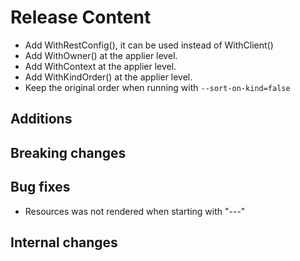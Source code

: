 [comment]: # ( Copyright Red Hat )
# Release Content
- Add WithRestConfig(), it can be used instead of WithClient()
- Add WithOwner() at the applier level.
- Add WithContext at the applier level.
- Add WithKindOrder() at the applier level.
- Keep the original order when running with `--sort-on-kind=false`

## Additions

## Breaking changes

## Bug fixes

- Resources was not rendered when starting with "---"

## Internal changes
